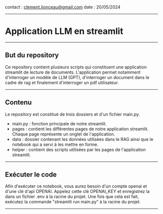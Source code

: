contact : clement.lionceau@gmail.com
date : 20/05/2024

---

# Application LLM en streamlit
---

## But du repository

Ce repository contient plusieurs scripts qui constituent une application streamlit de lecture de documents. L'application permet notamment d'interroger un modèle de LLM (GPT), d'interroger un document dans le cadre de rag et finalement d'interroger un pdf utilisateur.

---

## Contenu 

Le repository est constitué de trois dossiers et d'un fichier main.py.
- main.py : fonction principale de notre streamlit.
- pages : contient les différentes pages de notre application streamlit. Chaque page représente un onglet de l'application.
- data : dossier contenant les données utilisées dans le RAG ainsi que le notebook qui a servi à les mettre en forme.
- helper : contient des scripts utilisées par les pages de l'application streamlit.

---

## Exécuter le code

Afin d'exécuter ce notebook, vous aurez besoin d'un compte openai et d'une clé d'api OPENAI. Appelez cette clé OPENAI_KEY et enregistrez la dans un fichier .env à la racine du projet.
Une fois que cela est fait, exécutez la commande "streamlit run main.py" à la racine du projet.

---